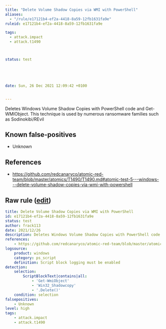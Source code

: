 ```yaml
---
title: "Delete Volume Shadow Copies via WMI with PowerShell"
aliases:
  - "/rule/e17121b4-ef2a-4418-8a59-12fb1631fa9e"
ruleid: e17121b4-ef2a-4418-8a59-12fb1631fa9e

tags:
  - attack.impact
  - attack.t1490



status: test





date: Sun, 26 Dec 2021 12:09:42 +0100


---
```


Deletes Windows Volume Shadow Copies with PowerShell code and Get-WMIObject. This technique is used by numerous ransomware families such as Sodinokibi/REvil

<!--more-->


## Known false-positives

* Unknown



## References

* https://github.com/redcanaryco/atomic-red-team/blob/master/atomics/T1490/T1490.md#atomic-test-5---windows---delete-volume-shadow-copies-via-wmi-with-powershell


## Raw rule ([edit](https://github.com/SigmaHQ/sigma/edit/master/rules/windows/powershell/powershell_script/posh_ps_susp_win32_shadowcopy.yml))
```yaml
title: Delete Volume Shadow Copies via WMI with PowerShell
id: e17121b4-ef2a-4418-8a59-12fb1631fa9e
status: test
author: frack113
date: 2021/12/26
description: Deletes Windows Volume Shadow Copies with PowerShell code and Get-WMIObject. This technique is used by numerous ransomware families such as Sodinokibi/REvil
references:
    - https://github.com/redcanaryco/atomic-red-team/blob/master/atomics/T1490/T1490.md#atomic-test-5---windows---delete-volume-shadow-copies-via-wmi-with-powershell
logsource:
    product: windows
    category: ps_script
    definition: Script block logging must be enabled
detection:
    selection:
        ScriptBlockText|contains|all:
            - 'Get-WmiObject'
            - 'Win32_Shadowcopy'
            - '.Delete()' 
    condition: selection
falsepositives:
    - Unknown
level: high
tags:
    - attack.impact
    - attack.t1490

```

